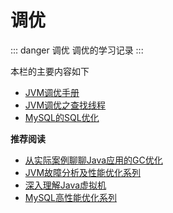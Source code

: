 # 调优

::: danger 调优
调优的学习记录
:::

本栏的主要内容如下

* [JVM调优手册](00-JVM-Find.html)
* [JVM调优之查找线程](01-JVM-Thread.html)
* [MySQL的SQL优化](10-MySQL-SQL.html)

**推荐阅读**

* [从实际案例聊聊Java应用的GC优化](https://tech.meituan.com/2017/12/29/jvm-optimize.html)
* [JVM故障分析及性能优化系列](https://www.javatang.com/archives/2017/10/19/33151873.html)
* [深入理解Java虚拟机](http://reader.epubee.com/books/mobile/96/962fc3295b13f9f33f5354ed38daec2c/)
* [MySQL高性能优化系列](https://www.cnblogs.com/huchong/p/10270110.html)